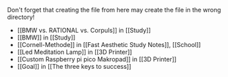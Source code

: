 Don't forget that creating the file from here may create the file in the wrong directory!
- [[BMW vs. RATIONAL vs. Corpuls]] in [[Study]]
- [[BMW]] in [[Study]]
- [[Cornell-Methode]] in [[Fast Aesthetic Study Notes]], [[School]]
- [[Led Meditation Lamp]] in [[3D Printer]]
- [[Custom Raspberry pi pico Makropad]] in [[3D Printer]]
- [[Goal]] in [[The three keys to success]]
